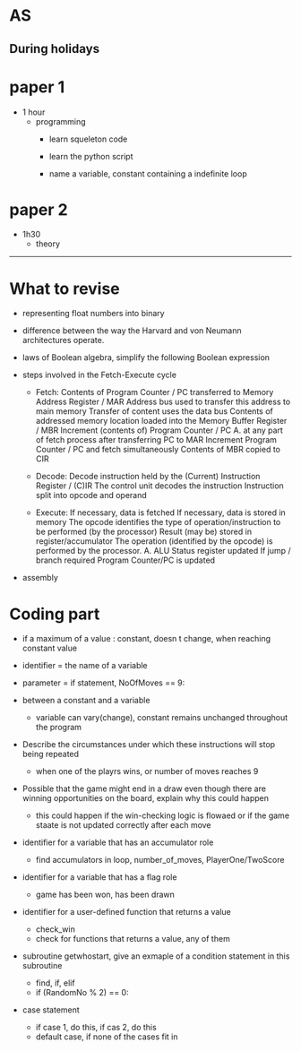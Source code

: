 # AS

## During holidays

# paper 1

- 1 hour
    - programming
        - learn squeleton code
        - learn the python script

        - name a variable, constant containing a indefinite loop

# paper 2

- 1h30
    - theory

---

# What to revise

- representing float numbers into binary

- difference between the way the Harvard and von Neumann architectures operate.

- laws of Boolean algebra, simplify the following Boolean expression

- steps involved in the Fetch-Execute cycle

    - Fetch: Contents of Program Counter / PC transferred to Memory Address Register / MAR Address bus used to transfer this address to main memory Transfer of content uses the data bus Contents of addressed memory location loaded into the Memory Buffer Register / MBR Increment (contents of) Program Counter / PC  A. at any part of fetch process after transferring PC to MAR Increment Program Counter / PC and fetch simultaneously Contents of MBR copied to CIR

    - Decode: Decode instruction held by the (Current) Instruction Register / (C)IR The control unit decodes the instruction Instruction split into opcode and operand
    
    - Execute: If necessary, data is fetched If necessary, data is stored in memory The opcode identifies the type of operation/instruction to be performed (by the processor) Result (may be) stored in register/accumulator The operation (identified by the opcode) is performed by the processor. A. ALU Status register updated If jump / branch required Program Counter/PC is updated

- assembly

# Coding part

- if a maximum of a value : constant, doesn t change, when reaching constant value

- identifier = the name of a variable

- parameter = if statement, NoOfMoves == 9:
- between a constant and a variable
    - variable can vary(change), constant remains unchanged throughout the program

- Describe the circumstances under which these instructions will stop being repeated
    - when one of the playrs wins, or number of moves reaches 9

- Possible that the game might end in a draw even though there are winning opportunities on the board, explain why this could happen
    - this could happen if the win-checking logic is flowaed or if the game staate is not updated correctly after each move
- identifier for a variable that has an accumulator role
    - find accumulators in loop, number_of_moves, PlayerOne/TwoScore

- identifier for a variable that has a flag role
    - game has been won, has been drawn

- identifier for a user-defined function that returns a value
    - check_win
    - check for functions that returns a value, any of them

- subroutine getwhostart, give an exmaple of a condition statement in this subroutine
    - find, if, elif
    - if (RandomNo % 2) == 0:

- case statement
    - if case 1, do this, if cas 2, do this
    - default case, if none of the cases fit in